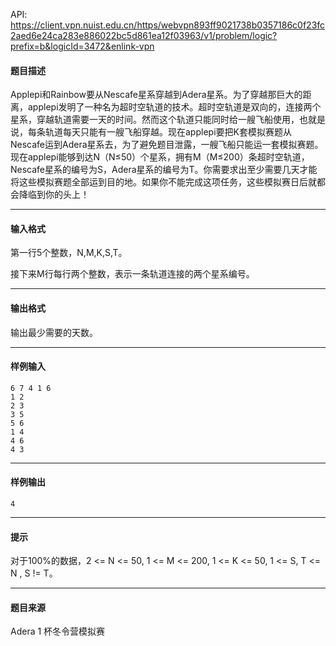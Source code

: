 API: https://client.vpn.nuist.edu.cn/https/webvpn893ff9021738b0357186c0f23fc2aed6e24ca283e886022bc5d861ea12f03963/v1/problem/logic?prefix=b&logicId=3472&enlink-vpn

#### 题目描述

Applepi和Rainbow要从Nescafe星系穿越到Adera星系。为了穿越那巨大的距离，applepi发明了一种名为超时空轨道的技术。超时空轨道是双向的，连接两个星系，穿越轨道需要一天的时间。然而这个轨道只能同时给一艘飞船使用，也就是说，每条轨道每天只能有一艘飞船穿越。现在applepi要把K套模拟赛题从Nescafe运到Adera星系去，为了避免题目泄露，一艘飞船只能运一套模拟赛题。现在applepi能够到达N（N≤50）个星系，拥有M（M≤200）条超时空轨道，Nescafe星系的编号为S，Adera星系的编号为T。你需要求出至少需要几天才能将这些模拟赛题全部运到目的地。如果你不能完成这项任务，这些模拟赛日后就都会降临到你的头上！

---

#### 输入格式

第一行5个整数，N,M,K,S,T。

接下来M行每行两个整数，表示一条轨道连接的两个星系编号。

---

#### 输出格式

输出最少需要的天数。

---

#### 样例输入
```
6 7 4 1 6
1 2 
2 3
3 5
5 6
1 4
4 6
4 3

```

---

#### 样例输出
```
4

```

---

#### 提示

对于100%的数据，2 <= N <= 50, 1 <= M <= 200, 1 <= K <= 50, 1 <= S, T <= N , S != T。

---

#### 题目来源

Adera 1 杯冬令营模拟赛